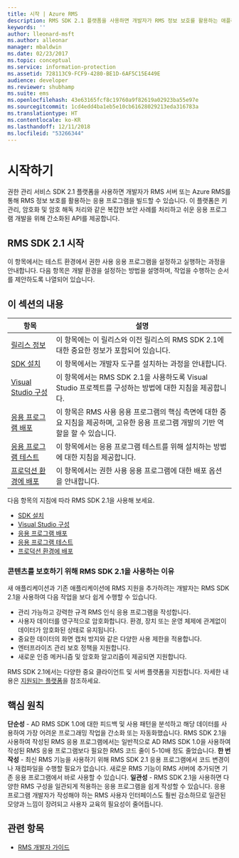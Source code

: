 ```yaml
---
title: 시작 | Azure RMS
description: RMS SDK 2.1 플랫폼을 사용하면 개발자가 RMS 정보 보호를 활용하는 애플리케이션을 빌드할 수 있습니다.
keywords: ''
author: lleonard-msft
ms.author: alleonar
manager: mbaldwin
ms.date: 02/23/2017
ms.topic: conceptual
ms.service: information-protection
ms.assetid: 728113C9-FCF9-4280-BE1D-6AF5C15E449E
audience: developer
ms.reviewer: shubhamp
ms.suite: ems
ms.openlocfilehash: 43e63165fcf8c19760a9f82619a02923ba55e97e
ms.sourcegitcommit: 1cd4edd4ba1eb5e10cb61628029213eda316783a
ms.translationtype: HT
ms.contentlocale: ko-KR
ms.lasthandoff: 12/11/2018
ms.locfileid: "53266344"
---
```

# <a name="getting-started"></a>시작하기

권한 관리 서비스 SDK 2.1 플랫폼을 사용하면 개발자가 RMS 서버 또는 Azure RMS를 통해 RMS 정보 보호를 활용하는 응용 프로그램을 빌드할 수 있습니다. 이 플랫폼은 키 관리, 암호화 및 암호 해독 처리와 같은 복잡한 보안 사례를 처리하고 쉬운 응용 프로그램 개발을 위해 간소화된 API를 제공합니다.

## <a name="get-started-with-rmssdk21"></a>RMS SDK 2.1 시작

이 항목에서는 테스트 환경에서 권한 사용 응용 프로그램을 설정하고 실행하는 과정을 안내합니다. 다음 항목은 개발 환경을 설정하는 방법을 설명하며, 작업을 수행하는 순서를 제안하도록 나열되어 있습니다.

## <a name="in-this-sections"></a>이 섹션의 내용

| 항목 | 설명 |
|-------|-------------|
| [릴리스 정보](release-notes-rtm.md) | 이 항목에는 이 릴리스와 이전 릴리스의 RMS SDK 2.1에 대한 중요한 정보가 포함되어 있습니다.|
| [SDK 설치](install-the-rms-sdk.md) | 이 항목에서는 개발자 도구를 설치하는 과정을 안내합니다.|
| [Visual Studio 구성](how-to-configure-a-visual-studio-project-to-use-the-ad-rms-sdk-2-0.md) | 이 항목에서는 RMS SDK 2.1을 사용하도록 Visual Studio 프로젝트를 구성하는 방법에 대한 지침을 제공합니다.|
| [응용 프로그램 배포](developing-your-application.md) | 이 항목은 RMS 사용 응용 프로그램의 핵심 측면에 대한 중요 지침을 제공하며, 고유한 응용 프로그램 개발의 기반 역할을 할 수 있습니다.|
| [응용 프로그램 테스트](how-to-set-up-your-test-environment.md) |이 항목에서는 응용 프로그램 테스트를 위해 설치하는 방법에 대한 지침을 제공합니다.|
| [프로덕션 환경에 배포](deploying-your-application.md) |이 항목에서는 권한 사용 응용 프로그램에 대한 배포 옵션을 안내합니다.|


다음 항목의 지침에 따라 RMS SDK 2.1을 사용해 보세요.

- [SDK 설치](install-the-rms-sdk.md)
- [Visual Studio 구성](how-to-configure-a-visual-studio-project-to-use-the-ad-rms-sdk-2-0.md)
- [응용 프로그램 배포](developing-your-application.md)
- [응용 프로그램 테스트](how-to-set-up-your-test-environment.md)
- [프로덕션 환경에 배포](deploying-your-application.md)

### <a name="why-use-rmssdk21-for-protecting-your-content"></a>콘텐츠를 보호하기 위해 RMS SDK 2.1을 사용하는 이유

새 애플리케이션과 기존 애플리케이션에 RMS 지원을 추가하려는 개발자는 RMS SDK 2.1을 사용하여 다음 작업을 보다 쉽게 수행할 수 있습니다.

-   관리 가능하고 강력한 규격 RMS 인식 응용 프로그램을 작성합니다.
-   사용자 데이터를 영구적으로 암호화합니다. 환경, 장치 또는 운영 체제에 관계없이 데이터가 암호화된 상태로 유지됩니다.
-   중요한 데이터의 화면 캡처 방지와 같은 다양한 사용 제한을 적용합니다.
-   엔터프라이즈 관리 보호 정책을 지원합니다.
-   새로운 인증 메커니즘 및 암호화 알고리즘이 제공되면 지원합니다.

RMS SDK 2.1에서는 다양한 중요 클라이언트 및 서버 플랫폼을 지원합니다. 자세한 내용은 [지원되는 플랫폼](supported-platforms.md)을 참조하세요.

## <a name="core-principles"></a>핵심 원칙

**단순성** - AD RMS SDK 1.0에 대한 피드백 및 사용 패턴을 분석하고 해당 데이터를 사용하여 가장 어려운 프로그래밍 작업을 간소화 또는 자동화했습니다. RMS SDK 2.1을 사용하여 작성된 RMS 응용 프로그램에서는 일반적으로 AD RMS SDK 1.0을 사용하여 작성된 RMS 응용 프로그램보다 필요한 RMS 코드 줄이 5-10배 정도 줄었습니다.
**한 번 작성** - 최신 RMS 기능을 사용하기 위해 RMS SDK 2.1 응용 프로그램에서 코드 변경이나 재컴파일을 수행할 필요가 없습니다. 새로운 RMS 기능이 RMS 서버에 추가되면 기존 응용 프로그램에서 바로 사용할 수 있습니다.
**일관성** - RMS SDK 2.1을 사용하면 다양한 RMS 구성을 일관되게 적용하는 응용 프로그램을 쉽게 작성할 수 있습니다. 응용 프로그램 개발자가 작성해야 하는 RMS 사용자 인터페이스도 훨씬 감소하므로 일관된 모양과 느낌이 장려되고 사용자 교육의 필요성이 줄어듭니다.

## <a name="related-topics"></a>관련 항목

* [RMS 개발자 가이드](developers-guide.md)